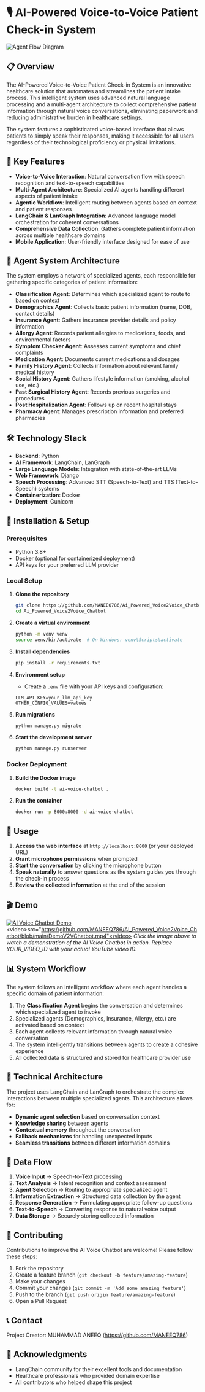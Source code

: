 # 🎙️ AI-Powered Voice-to-Voice Patient Check-in System

![Agent Flow Diagram](graph_image.png)

## 📋 Overview

The AI-Powered Voice-to-Voice Patient Check-in System is an innovative healthcare solution that automates and streamlines the patient intake process. This intelligent system uses advanced natural language processing and a multi-agent architecture to collect comprehensive patient information through natural voice conversations, eliminating paperwork and reducing administrative burden in healthcare settings.

The system features a sophisticated voice-based interface that allows patients to simply speak their responses, making it accessible for all users regardless of their technological proficiency or physical limitations.

## 🌟 Key Features

- **Voice-to-Voice Interaction**: Natural conversation flow with speech recognition and text-to-speech capabilities
- **Multi-Agent Architecture**: Specialized AI agents handling different aspects of patient intake
- **Agentic Workflow**: Intelligent routing between agents based on context and patient responses
- **LangChain & LanGraph Integration**: Advanced language model orchestration for coherent conversations
- **Comprehensive Data Collection**: Gathers complete patient information across multiple healthcare domains
- **Mobile Application**: User-friendly interface designed for ease of use

## 🤖 Agent System Architecture

The system employs a network of specialized agents, each responsible for gathering specific categories of patient information:

- **Classification Agent**: Determines which specialized agent to route to based on context
- **Demographics Agent**: Collects basic patient information (name, DOB, contact details)
- **Insurance Agent**: Gathers insurance provider details and policy information
- **Allergy Agent**: Records patient allergies to medications, foods, and environmental factors
- **Symptom Checker Agent**: Assesses current symptoms and chief complaints
- **Medication Agent**: Documents current medications and dosages
- **Family History Agent**: Collects information about relevant family medical history
- **Social History Agent**: Gathers lifestyle information (smoking, alcohol use, etc.)
- **Past Surgical History Agent**: Records previous surgeries and procedures
- **Post Hospitalization Agent**: Follows up on recent hospital stays
- **Pharmacy Agent**: Manages prescription information and preferred pharmacies

## 🛠️ Technology Stack

- **Backend**: Python
- **AI Framework**: LangChain, LanGraph
- **Large Language Models**: Integration with state-of-the-art LLMs
- **Web Framework**: Django
- **Speech Processing**: Advanced STT (Speech-to-Text) and TTS (Text-to-Speech) systems
- **Containerization**: Docker
- **Deployment**: Gunicorn

## 🚀 Installation & Setup

### Prerequisites
- Python 3.8+
- Docker (optional for containerized deployment)
- API keys for your preferred LLM provider

### Local Setup

1. **Clone the repository**
   ```bash
   git clone https://github.com/MANEEQ786/Ai_Powered_Voice2Voice_Chatbot.git
   cd Ai_Powered_Voice2Voice_Chatbot
   ```

2. **Create a virtual environment**
   ```bash
   python -m venv venv
   source venv/bin/activate  # On Windows: venv\Scripts\activate
   ```

3. **Install dependencies**
   ```bash
   pip install -r requirements.txt
   ```

4. **Environment setup**
   - Create a `.env` file with your API keys and configuration:
   ```
   LLM_API_KEY=your_llm_api_key
   OTHER_CONFIG_VALUES=values
   ```

5. **Run migrations**
   ```bash
   python manage.py migrate
   ```

6. **Start the development server**
   ```bash
   python manage.py runserver
   ```

### Docker Deployment

1. **Build the Docker image**
   ```bash
   docker build -t ai-voice-chatbot .
   ```

2. **Run the container**
   ```bash
   docker run -p 8000:8000 -d ai-voice-chatbot
   ```

## 📱 Usage

1. **Access the web interface** at `http://localhost:8000` (or your deployed URL)
2. **Grant microphone permissions** when prompted
3. **Start the conversation** by clicking the microphone button
4. **Speak naturally** to answer questions as the system guides you through the check-in process
5. **Review the collected information** at the end of the session

## 🎬 Demo

[![AI Voice Chatbot Demo](https://img.youtube.com/vi/YOUR_VIDEO_ID/0.jpg)]([https://www.youtube.com/watch?v=YOUR_VIDEO_ID](https://github.com/MANEEQ786/Ai_Powered_Voice2Voice_Chatbot/blob/main/DemoV2VChatbot.mp4))
<video>src="https://github.com/MANEEQ786/Ai_Powered_Voice2Voice_Chatbot/blob/main/DemoV2VChatbot.mp4"</video>
*Click the image above to watch a demonstration of the AI Voice Chatbot in action. Replace YOUR_VIDEO_ID with your actual YouTube video ID.*

## 📊 System Workflow

The system follows an intelligent workflow where each agent handles a specific domain of patient information:

1. The **Classification Agent** begins the conversation and determines which specialized agent to invoke
2. Specialized agents (Demographics, Insurance, Allergy, etc.) are activated based on context
3. Each agent collects relevant information through natural voice conversation
4. The system intelligently transitions between agents to create a cohesive experience
5. All collected data is structured and stored for healthcare provider use

## 🧠 Technical Architecture

The project uses LangChain and LanGraph to orchestrate the complex interactions between multiple specialized agents. This architecture allows for:

- **Dynamic agent selection** based on conversation context
- **Knowledge sharing** between agents
- **Contextual memory** throughout the conversation
- **Fallback mechanisms** for handling unexpected inputs
- **Seamless transitions** between different information domains

## 🔄 Data Flow

1. **Voice Input** → Speech-to-Text processing
2. **Text Analysis** → Intent recognition and context assessment
3. **Agent Selection** → Routing to appropriate specialized agent
4. **Information Extraction** → Structured data collection by the agent
5. **Response Generation** → Formulating appropriate follow-up questions
6. **Text-to-Speech** → Converting response to natural voice output
7. **Data Storage** → Securely storing collected information

## 🤝 Contributing

Contributions to improve the AI Voice Chatbot are welcome! Please follow these steps:

1. Fork the repository
2. Create a feature branch (`git checkout -b feature/amazing-feature`)
3. Make your changes
4. Commit your changes (`git commit -m 'Add some amazing feature'`)
5. Push to the branch (`git push origin feature/amazing-feature`)
6. Open a Pull Request


## 📞 Contact

Project Creator: MUHAMMAD ANEEQ (https://github.com/MANEEQ786)

## 🙏 Acknowledgments

- LangChain community for their excellent tools and documentation
- Healthcare professionals who provided domain expertise
- All contributors who helped shape this project
